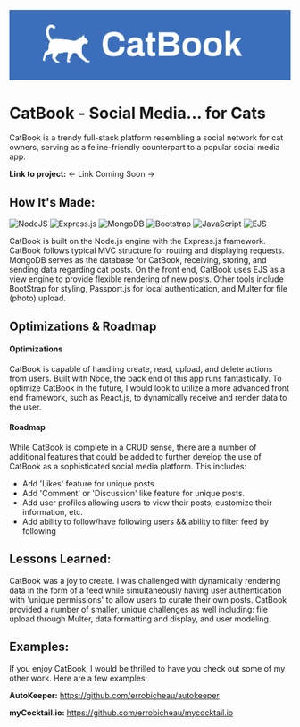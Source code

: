 ![altTag](public/images/logos/cover.png)
# CatBook - Social Media... for Cats
CatBook is a trendy full-stack platform resembling a social network for cat owners, serving as a feline-friendly counterpart to a popular social media app.

**Link to project:** <- Link Coming Soon ->

## How It's Made:
![NodeJS](https://img.shields.io/badge/node.js-6DA55F?style=for-the-badge&logo=node.js&logoColor=white) ![Express.js](https://img.shields.io/badge/express.js-%23404d59.svg?style=for-the-badge&logo=express&logoColor=%2361DAFB) ![MongoDB](https://img.shields.io/badge/MongoDB-%234ea94b.svg?style=for-the-badge&logo=mongodb&logoColor=white) ![Bootstrap](https://img.shields.io/badge/bootstrap-%238511FA.svg?style=for-the-badge&logo=bootstrap&logoColor=white) ![JavaScript](https://img.shields.io/badge/javascript-%23323330.svg?style=for-the-badge&logo=javascript&logoColor=%23F7DF1E) ![EJS](https://img.shields.io/badge/EJS-%23970a40.svg?style=for-the-badge&logo=ejs&logoColor=white) 

CatBook is built on the Node.js engine with the Express.js framework. CatBook follows typical MVC structure for routing and displaying requests. MongoDB serves as the database for CatBook, receiving, storing, and sending data regarding cat posts. On the front end, CatBook uses EJS as a view engine to provide flexible rendering of new posts. Other tools include BootStrap for styling, Passport.js for local authentication, and Multer for file (photo) upload.

## Optimizations & Roadmap

#### Optimizations
CatBook is capable of handling create, read, upload, and delete actions from users. Built with Node, the back end of this app runs fantastically. To optimize CatBook in the future, I would look to utilize a more advanced front end framework, such as React.js, to dynamically receive and render data to the user.

#### Roadmap
While CatBook is complete in a CRUD sense, there are a number of additional features that could be added to further develop the use of CatBook as a sophisticated social media platform. This includes:

- Add 'Likes' feature for unique posts.
- Add 'Comment' or 'Discussion' like feature for unique posts.
- Add user profiles allowing users to view their posts, customize their information, etc.
- Add ability to follow/have following users && ability to filter feed by following

## Lessons Learned:

CatBook was a joy to create. I was challenged with dynamically rendering data in the form of a feed while simultaneously having user authentication with 'unique permissions' to allow users to curate their own posts. CatBook provided a number of smaller, unique challenges as well including: file upload through Multer, data formatting and display, and user modeling.

## Examples:
If you enjoy CatBook, I would be thrilled to have you check out some of my other work. Here are a few examples:

**AutoKeeper:** https://github.com/errobicheau/autokeeper

**myCocktail.io:** https://github.com/errobicheau/mycocktail.io


